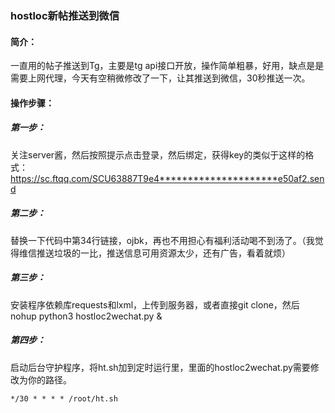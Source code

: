 ### hostloc新帖推送到微信

#### 简介：

一直用的帖子推送到Tg，主要是tg api接口开放，操作简单粗暴，好用，缺点是是需要上网代理，今天有空稍微修改了一下，让其推送到微信，30秒推送一次。

#### 操作步骤：

##### 第一步：

关注server酱，然后按照提示点击登录，然后绑定，获得key的类似于这样的格式：https://sc.ftqq.com/SCU63887T9e4*********************e50af2.send

##### 第二步：

替换一下代码中第34行链接，ojbk，再也不用担心有福利活动喝不到汤了。（我觉得维信推送垃圾的一比，推送信息可用资源太少，还有广告，看着就烦）

##### 第三步：

安装程序依赖库requests和lxml，上传到服务器，或者直接git clone，然后nohup python3 hostloc2wechat.py &

##### 第四步：

启动后台守护程序，将ht.sh加到定时运行里，里面的hostloc2wechat.py需要修改为你的路径。

~~~
*/30 * * * * /root/ht.sh
~~~

